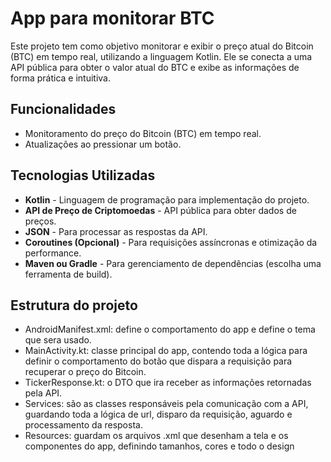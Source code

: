 
# App para monitorar BTC

Este projeto tem como objetivo monitorar e exibir o preço atual do Bitcoin (BTC) em tempo real, utilizando a linguagem Kotlin. Ele se conecta a uma API pública para obter o valor atual do BTC e exibe as informações de forma prática e intuitiva.

## Funcionalidades

- Monitoramento do preço do Bitcoin (BTC) em tempo real.
- Atualizações ao pressionar um botão.

## Tecnologias Utilizadas

- **Kotlin** - Linguagem de programação para implementação do projeto.
- **API de Preço de Criptomoedas** - API pública para obter dados de preços.
- **JSON** - Para processar as respostas da API.
- **Coroutines (Opcional)** - Para requisições assíncronas e otimização da performance.
- **Maven ou Gradle** - Para gerenciamento de dependências (escolha uma ferramenta de build).

## Estrutura do projeto

- AndroidManifest.xml: define o comportamento do app e define o tema que sera usado.
- MainActivity.kt: classe principal do app, contendo toda a lógica para definir o comportamento do botão que dispara a requisição para recuperar o preço do Bitcoin.
- TickerResponse.kt: o DTO que ira receber as informações retornadas pela API.
- Services: são as classes responsáveis pela comunicação com a API, guardando toda a lógica de url, disparo da requisição, aguardo e processamento da resposta.
- Resources: guardam os arquivos .xml que desenham a tela e os componentes do app, definindo tamanhos, cores e todo o design

